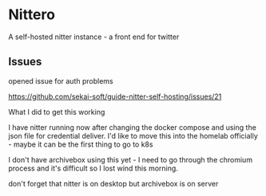 # Nittero

A self-hosted nitter instance - a front end for twitter

## Issues
opened issue for auth problems

https://github.com/sekai-soft/guide-nitter-self-hosting/issues/21


What I did to get this working

I have nitter running now after changing the docker compose and using the json file for credential deliver.
I'd like to move this into the homelab officially - maybe it can be the first thing to go to k8s

I don't have archivebox using this yet - I need to go through the chromium process and it's difficult so I lost wind this morning.

don't forget that nitter is on desktop but archivebox is on server